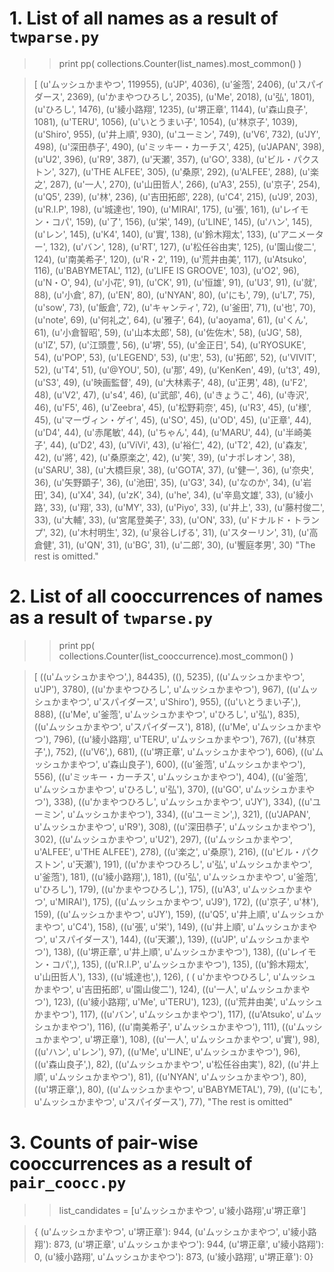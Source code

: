# 1. List of all names as a result of `twparse.py`
> > print pp(  collections.Counter(list_names).most_common()  ) 


>[   (u'ムッシュかまやつ', 119955),
    (u'JP', 4036),
    (u'釜萢', 2406),
    (u'スパイダース', 2369),
    (u'かまやつひろし', 2035),
    (u'Me', 2018),
    (u'弘', 1801),
    (u'ひろし', 1476),
    (u'綾小路翔', 1235),
    (u'堺正章', 1144),
    (u'森山良子', 1081),
    (u'TERU', 1056),
    (u'いとうまい子', 1054),
    (u'林京子', 1039),
    (u'Shiro', 955),
    (u'井上順', 930),
    (u'ユーミン', 749),
    (u'V6', 732),
    (u'JY', 498),
    (u'深田恭子', 490),
    (u'ミッキー・カーチス', 425),
    (u'JAPAN', 398),
    (u'U2', 396),
    (u'R9', 387),
    (u'天瀬', 357),
    (u'GO', 338),
    (u'ビル・パクストン', 327),
    (u'THE ALFEE', 305),
    (u'桑原', 292),
    (u'ALFEE', 288),
    (u'楽之', 287),
    (u'一人', 270),
    (u'山田哲人', 266),
    (u'A3', 255),
    (u'京子', 254),
    (u'Q5', 239),
    (u'林', 236),
    (u'吉田拓郎', 228),
    (u'C4', 215),
    (u'J9', 203),
    (u'R.I.P', 198),
    (u'城達也', 190),
    (u'MIRAI', 175),
    (u'張', 161),
    (u'レイモン・コパ', 159),
    (u'了', 156),
    (u'栄', 149),
    (u'LINE', 145),
    (u'ハン', 145),
    (u'レン', 145),
    (u'K4', 140),
    (u'實', 138),
    (u'鈴木翔太', 133),
    (u'アニメーター', 132),
    (u'バン', 128),
    (u'RT', 127),
    (u'松任谷由実', 125),
    (u'園山俊二', 124),
    (u'南美希子', 120),
    (u'R・2', 119),
    (u'荒井由美', 117),
    (u'Atsuko', 116),
    (u'BABYMETAL', 112),
    (u'LIFE IS GROOVE', 103),
    (u'O2', 96),
    (u'N・O', 94),
    (u'小花', 91),
    (u'CK', 91),
    (u'恒雄', 91),
    (u'U3', 91),
    (u'就', 88),
    (u'小倉', 87),
    (u'EN', 80),
    (u'NYAN', 80),
    (u'にも', 79),
    (u'L7', 75),
    (u'sow', 73),
    (u'飯倉', 72),
    (u'キャンティ', 72),
    (u'釜田', 71),
    (u'也', 70),
    (u'note', 69),
    (u'何礼之', 64),
    (u'雅子', 64),
    (u'aoyama', 61),
    (u'くん', 61),
    (u'小倉智昭', 59),
    (u'山本太郎', 58),
    (u'佐佐木', 58),
    (u'JG', 58),
    (u'IZ', 57),
    (u'江頭豊', 56),
    (u'堺', 55),
    (u'金正日', 54),
    (u'RYOSUKE', 54),
    (u'POP', 53),
    (u'LEGEND', 53),
    (u'忠', 53),
    (u'拓郎', 52),
    (u'VIVIT', 52),
    (u'T4', 51),
    (u'@YOU', 50),
    (u'那', 49),
    (u'KenKen', 49),
    (u't3', 49),
    (u'S3', 49),
    (u'映画監督', 49),
    (u'大林素子', 48),
    (u'正男', 48),
    (u'F2', 48),
    (u'V2', 47),
    (u's4', 46),
    (u'武部', 46),
    (u'きょうこ', 46),
    (u'寺沢', 46),
    (u'F5', 46),
    (u'Zeebra', 45),
    (u'松野莉奈', 45),
    (u'R3', 45),
    (u'様', 45),
    (u'マーヴィン・ゲイ', 45),
    (u'SO', 45),
    (u'OD', 45),
    (u'正章', 44),
    (u'D4', 44),
    (u'赤尾敏', 44),
    (u'ちゃん', 44),
    (u'MARU', 44),
    (u'半崎美子', 44),
    (u'D2', 43),
    (u'ViVi', 43),
    (u'裕仁', 42),
    (u'T2', 42),
    (u'森友', 42),
    (u'將', 42),
    (u'桑原楽之', 42),
    (u'笑', 39),
    (u'ナポレオン', 38),
    (u'SARU', 38),
    (u'大橋巨泉', 38),
    (u'GOTA', 37),
    (u'健一', 36),
    (u'奈央', 36),
    (u'矢野顕子', 36),
    (u'池田', 35),
    (u'G3', 34),
    (u'なのか', 34),
    (u'岩田', 34),
    (u'X4', 34),
    (u'zK', 34),
    (u'he', 34),
    (u'辛島文雄', 33),
    (u'綾小路', 33),
    (u'翔', 33),
    (u'MY', 33),
    (u'Piyo', 33),
    (u'井上', 33),
    (u'藤村俊二', 33),
    (u'大輔', 33),
    (u'宮尾登美子', 33),
    (u'ON', 33),
    (u'ドナルド・トランプ', 32),
    (u'木村明生', 32),
    (u'泉谷しげる', 31),
    (u'スターリン', 31),
    (u'高倉健', 31),
    (u'QN', 31),
    (u'BG', 31),
    (u'二郎', 30),
    (u'饗庭孝男', 30)  "The rest is omitted."
    

# 2. List of all cooccurrences of names as a result of `twparse.py`
> > print pp(  collections.Counter(list_cooccurrence).most_common()  ) 


> [   ((u'ムッシュかまやつ',), 84435),
    ((), 5235),
    ((u'ムッシュかまやつ', u'JP'), 3780),
    ((u'かまやつひろし', u'ムッシュかまやつ'), 967),
    ((u'ムッシュかまやつ', u'スパイダース', u'Shiro'), 955),
    ((u'いとうまい子',), 888),
    ((u'Me', u'釜萢', u'ムッシュかまやつ', u'ひろし', u'弘'), 835),
    ((u'ムッシュかまやつ', u'スパイダース'), 818),
    ((u'Me', u'ムッシュかまやつ'), 796),
    ((u'綾小路翔', u'TERU', u'ムッシュかまやつ'), 767),
    ((u'林京子',), 752),
    ((u'V6',), 681),
    ((u'堺正章', u'ムッシュかまやつ'), 606),
    ((u'ムッシュかまやつ', u'森山良子'), 600),
    ((u'釜萢', u'ムッシュかまやつ'), 556),
    ((u'ミッキー・カーチス', u'ムッシュかまやつ'), 404),
    ((u'釜萢', u'ムッシュかまやつ', u'ひろし', u'弘'), 370),
    ((u'GO', u'ムッシュかまやつ'), 338),
    ((u'かまやつひろし', u'ムッシュかまやつ', u'JY'), 334),
    ((u'ユーミン', u'ムッシュかまやつ'), 334),
    ((u'ユーミン',), 321),
    ((u'JAPAN', u'ムッシュかまやつ', u'R9'), 308),
    ((u'深田恭子', u'ムッシュかまやつ'), 302),
    ((u'ムッシュかまやつ', u'U2'), 297),
    ((u'ムッシュかまやつ', u'ALFEE', u'THE ALFEE'), 278),
    ((u'楽之', u'桑原'), 216),
    ((u'ビル・パクストン', u'天瀬'), 191),
    ((u'かまやつひろし', u'弘', u'ムッシュかまやつ', u'釜萢'), 181),
    ((u'綾小路翔',), 181),
    ((u'弘', u'ムッシュかまやつ', u'釜萢', u'ひろし'), 179),
    ((u'かまやつひろし',), 175),
    ((u'A3', u'ムッシュかまやつ', u'MIRAI'), 175),
    ((u'ムッシュかまやつ', u'J9'), 172),
    ((u'京子', u'林'), 159),
    ((u'ムッシュかまやつ', u'JY'), 159),
    ((u'Q5', u'井上順', u'ムッシュかまやつ', u'C4'), 158),
    ((u'張', u'栄'), 149),
    ((u'井上順', u'ムッシュかまやつ', u'スパイダース'), 144),
    ((u'天瀬',), 139),
    ((u'JP', u'ムッシュかまやつ'), 138),
    ((u'堺正章', u'井上順', u'ムッシュかまやつ'), 138),
    ((u'レイモン・コパ',), 135),
    ((u'R.I.P', u'ムッシュかまやつ'), 135),
    ((u'鈴木翔太', u'山田哲人'), 133),
    ((u'城達也',), 126),
    (   (   u'かまやつひろし',
            u'ムッシュかまやつ',
            u'吉田拓郎',
            u'園山俊二'),
        124),
    ((u'一人', u'ムッシュかまやつ'), 123),
    ((u'綾小路翔', u'Me', u'TERU'), 123),
    ((u'荒井由美', u'ムッシュかまやつ'), 117),
    ((u'バン', u'ムッシュかまやつ'), 117),
    ((u'Atsuko', u'ムッシュかまやつ'), 116),
    ((u'南美希子', u'ムッシュかまやつ'), 111),
    ((u'ムッシュかまやつ', u'堺正章'), 108),
    ((u'一人', u'ムッシュかまやつ', u'實'), 98),
    ((u'ハン', u'レン'), 97),
    ((u'Me', u'LINE', u'ムッシュかまやつ'), 96),
    ((u'森山良子',), 82),
    ((u'ムッシュかまやつ', u'松任谷由実'), 82),
    ((u'井上順', u'ムッシュかまやつ'), 81),
    ((u'NYAN', u'ムッシュかまやつ'), 80),
    ((u'堺正章',), 80),
    ((u'ムッシュかまやつ', u'BABYMETAL'), 79),
    ((u'にも', u'ムッシュかまやつ', u'スパイダース'), 77), "The rest is omitted"
    
    
    
# 3. Counts of pair-wise cooccurrences as a result of `pair_coocc.py`
> > list_candidates = [u'ムッシュかまやつ', u'綾小路翔',u'堺正章']


> {   (u'ムッシュかまやつ', u'堺正章'): 944,
    (u'ムッシュかまやつ', u'綾小路翔'): 873,
    (u'堺正章', u'ムッシュかまやつ'): 944,
    (u'堺正章', u'綾小路翔'): 0,
    (u'綾小路翔', u'ムッシュかまやつ'): 873,
    (u'綾小路翔', u'堺正章'): 0}

